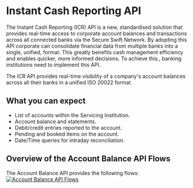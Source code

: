 # Instant Cash Reporting API

The Instant Cash Reporting (ICR) API is a new, standardised solution that provides real-time access to corporate account balances and transactions across all connected banks via the Secure Swift Network. By adopting this API corporate can consolidate financial data from multiple banks into a single, unified, format. This greatly benefits cash management efficiency and enables quicker, more informed decisions. To achieve this., banking institutions need to implement this API.

The ICR API provides real-time visibility of a company's account balances across all their banks in a unified ISO 20022 format.

## What you can expect

* List of accounts within the Servicing Institution.
* Account balance and statements.
* Debit/credit entries reported to the account.
* Pending and booked items on the account.
* Date/Time queries for intraday reconciliation.

## Overview of the Account Balance API Flows

The Account Balance API provides the following flows:
[![Account Balance API Flows](https://developer.swift.com/sites/default/files/2024-11/Updated-Instant-Cash-Reporting-overview.png)](https://developer.swift.com/sites/default/files/2024-11/Updated-Instant-Cash-Reporting-overview.png)
